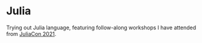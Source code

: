 # Julia
Trying out Julia language, featuring follow-along workshops I have attended from [JuliaCon 2021](https://juliacon.org/2021/workshops/).

